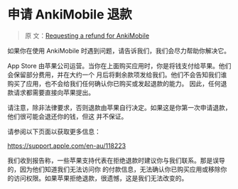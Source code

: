 # 申请 AnkiMobile 退款

> 原
> 文：[Requesting a refund for AnkiMobile](https://faqs.ankiweb.net/requesting-a-refund-for-ankimobile.html)

如果你在使用 AnkiMobile 时遇到问题，请告诉我们，我们会尽力帮助你解决它。

App Store 由苹果公司运营。当你在上面购买应用时，你是将钱支付给苹果。他们会保留部分费用，并在大约一个
月后将剩余款项发给我们。他们不会告知我们谁购买了应用，也不会给我们任何确认你已购买或发起退款的能力。
因此，任何退款请求都需要直接向苹果提出。

请注意，除非法律要求，否则退款由苹果自行决定。如果这是你第一次申请退款，他们很可能会退还你的钱，但这
并不保证。

请参阅以下页面以获取更多信息：

<https://support.apple.com/en-au/118223>

我们收到报告称，一些苹果支持代表在拒绝退款时建议你与我们联系。那是误导的，因为他们知道我们无法访问你
的付款信息，无法确认你已购买应用或移除你的访问权限。如果苹果拒绝退款，很遗憾，这是我们无法改变的。
